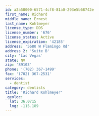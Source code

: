 ```yaml
---
id: a2a50000-6571-4cf8-81a0-293e5b68742e
first_name: Richard
middle_name: Ernest
last_name: Kohlmeyer
license_type: DDS
license_number: '676'
license_status: Active
license_expiration: '42185'
address: '5680 W Flamingo Rd'
address_2: 'Suite B'
city: 'Las Vegas'
state: NV
zip: '89103'
phone: '(702) 367-1499'
fax: '(702) 367-2531'
services:
  - dentist
category: dentists
title: 'Richard Kohlmeyer'
_geoloc:
  lat: 36.0715
  lng: -115.189
---
```

